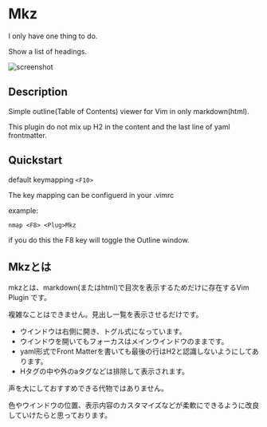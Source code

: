 # Mkz

I only have one thing to do.

Show a list of headings.

![screenshot](https://i.imgur.com/WeAYWpY.png)

## Description

Simple outline(Table of Contents) viewer for Vim in only markdown(html).

This plugin do not mix up H2 in the content and the last line of yaml frontmatter.

## Quickstart

default keymapping `<F10>`

The key mapping can be configuerd in your .vimrc

example:
```vim
nmap <F8> <Plug>Mkz
```
if you do this the F8 key will toggle the Outline window.

## Mkzとは

mkzとは、markdown(またはhtml)で目次を表示するためだけに存在するVim Plugin です。

複雑なことはできません。見出し一覧を表示させるだけです。

- ウインドウは右側に開き、トグル式になっています。
- ウインドウを開いてもフォーカスはメインウインドウのままです。
- yaml形式でFront Matterを書いても最後の行はH2と認識しないようにしてあります。
- Hタグの中や外のaタグなどは排除して表示されます。

声を大にしておすすめできる代物ではありません。

色やウインドウの位置、表示内容のカスタマイズなどが柔軟にできるように改良していけたらと思っております。
